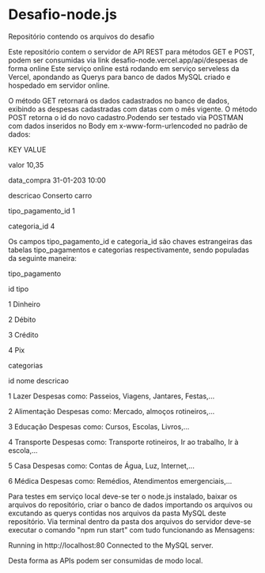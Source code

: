 # Desafio-node.js
Repositório contendo os arquivos do desafio

Este repositório contem o servidor de API REST para métodos GET e POST, podem ser consumidas via link desafio-node.vercel.app/api/despesas de forma online
Este serviço online está rodando em serviço serveless da Vercel, apondando as Querys para banco de dados MySQL criado e hospedado em servidor online.

O método GET retornará os dados cadastrados no banco de dados, exibindo as despesas cadastradas com datas com o mês vigente.
O método POST retorna o id do novo cadastro.Podendo ser testado via POSTMAN com dados inseridos no Body em x-www-form-urlencoded no padrão de dados:

KEY                 VALUE

valor               10,35

data_compra         31-01-203 10:00

descricao           Conserto carro

tipo_pagamento_id   1

categoria_id        4



Os campos tipo_pagamento_id e categoria_id são chaves estrangeiras das tabelas tipo_pagamentos e categorias respectivamente, sendo populadas da seguinte maneira:

tipo_pagamento

id        tipo

1         Dinheiro

2         Débito

3         Crédito

4         Pix

categorias

id    nome          descricao

1     Lazer	        Despesas como: Passeios, Viagens, Jantares, Festas,...

2	    Alimentação	  Despesas como: Mercado, almoços rotineiros,...

3	    Educação	    Despesas como: Cursos, Escolas, Livros,...

4	    Transporte	  Despesas como: Transporte rotineiros, Ir ao trabalho, Ir à escola,...

5	    Casa	        Despesas como: Contas de Água, Luz, Internet,...

6	    Médica	      Despesas como: Remédios, Atendimentos emergenciais,...


Para testes em serviço local deve-se ter o node.js instalado, baixar os arquivos do repositório,
criar o banco de dados importando os arquivos ou excutando as querys contidas nos arquivos da pasta MySQL deste repositório.
Via terminal dentro da pasta dos arquivos do servidor deve-se executar o comando "npm run start" com tudo funcionando as Mensagens:

Running in http://localhost:80
Connected to the MySQL server.

Desta forma as APIs podem ser consumidas de modo local.


